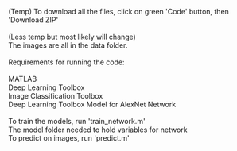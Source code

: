 (Temp) To download all the files, click on green 'Code' button, then 'Download ZIP'\
\
(Less temp but most likely will change)\
The images are all in the data folder.\
\
Requirements for running the code:\
\
MATLAB\
Deep Learning Toolbox\
Image Classification Toolbox\
Deep Learning Toolbox Model for AlexNet Network\
\
To train the models, run 'train_network.m'\
The model folder needed to hold variables for network\
To predict on images, run 'predict.m'
